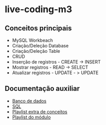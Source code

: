 # live-coding-m3

## Conceitos principais

- MySQL Workbeach
- Criação/Deleção Database
- Criação/Deleção Table
- CRUD
- Inserção de registros - CREATE -> INSERT
- Mostrar registros -     READ -> SELECT
- Atualizar registros -   UPDATE - > UPDATE


## Documentação auxiliar 

- [Banco de dados](https://rockcontent.com/br/blog/banco-de-dados/)
- [SQL](https://www.w3schools.com/sql/)
- [Playlist extra de conceitos](https://youtu.be/kMznyI7r2Tc)
- [Playlist do módulo](https://www.youtube.com/watch?v=pv_DSKi2p_U&list=PLDQYXipnT-uuX6wTR4GGXf-qmpVbwKHdl)

